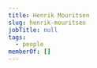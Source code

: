 ```yaml
---
title: Henrik Mouritsen
slug: henrik-mouritsen
jobTitle: null
tags:
  - people
memberOf: []
---
```

